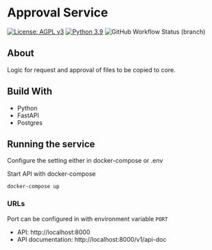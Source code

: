 # Approval Service

[![License: AGPL v3](https://img.shields.io/badge/License-AGPL_v3-blue.svg?style=for-the-badge)](https://www.gnu.org/licenses/agpl-3.0)
[![Python 3.9](https://img.shields.io/badge/python-3.9-green?style=for-the-badge)](https://www.python.org/)
![GitHub Workflow Status (branch)](https://img.shields.io/github/workflow/status/pilotdataplatform/approval/Run%20Tests/develop?style=for-the-badge)

## About

Logic for request and approval of files to be copied to core.

## Build With
- Python
- FastAPI
- Postgres

##  Running the service

Configure the setting either in docker-compose or .env

Start API with docker-compose
```
docker-compose up
```

### URLs
Port can be configured in with environment variable `PORT`
- API: http://localhost:8000
- API documentation: http://localhost:8000/v1/api-doc


